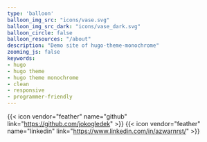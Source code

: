 ```yaml
---
type: 'balloon'
balloon_img_src: "icons/vase.svg"
balloon_img_src_dark: "icons/vase_dark.svg"
balloon_circle: false
balloon_resources: "/about"
description: "Demo site of hugo-theme-monochrome"
zooming_js: false
keywords:
- hugo
- hugo theme
- hugo theme monochrome
- clean
- responsive
- programmer-friendly
---
```


{{< icon vendor="feather" name="github" link="https://github.com/jokogledek" >}}
{{< icon vendor="feather" name="linkedin" link="https://www.linkedin.com/in/azwarnrst/" >}}


